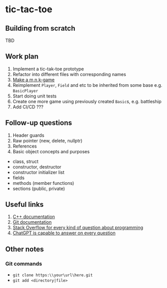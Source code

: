 # tic-tac-toe

## Building from scratch
TBD


## Work plan
1. Implement a tic-tak-toe prototype
2. Refactor into different files with corresponding names
3. [Make a m,n,k-game](https://en.wikipedia.org/wiki/M,n,k-game)
4. Reimplement `Player`, `Field` and etc to be inherited from some base e.g. `BasicPlayer`
5. Start doing unit tests
6. Create one more game using previously created `Basic`s, e.g. battleship
7. Add CI/CD ???

## Follow-up questions
1. Header guards
2. Raw pointer (new, delete, nullptr)
3. References
4. Basic object concepts and purposes
* class, struct 
* constructor, destructor
* constructor initializer list
* fields
* methods (member functions)
* sections (public, private)

## Useful links
1. [C++ documentation](https://en.cppreference.com/w/)
2. [Git documentation](https://git-scm.com/docs)
3. [Stack Overflow for every kind of question about programming](https://stackoverflow.com)
4. [ChatGPT is capable to answer on every question](https://chat.openai.com)

## Other notes
### Git commands
* `git clone https:\\your\url\here.git`
* `git add <directory|file>`

